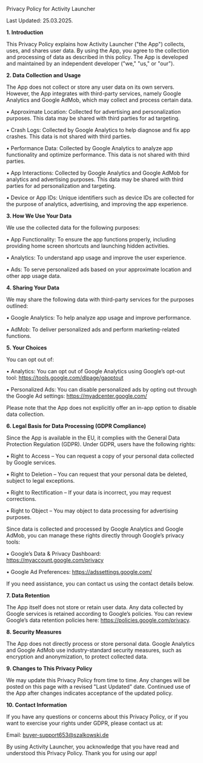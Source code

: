 Privacy Policy for Activity Launcher

Last Updated: 25.03.2025.

**1. Introduction**

This Privacy Policy explains how Activity Launcher ("the App") collects, uses, and shares user data. By using the App, you agree to the collection and processing of data as described in this policy. The App is developed and maintained by an independent developer ("we," "us," or "our").

**2. Data Collection and Usage**

The App does not collect or store any user data on its own servers. However, the App integrates with third-party services, namely Google Analytics and Google AdMob, which may collect and process certain data.

•	Approximate Location: Collected for advertising and personalization purposes. This data may be shared with third parties for ad targeting.

•	Crash Logs: Collected by Google Analytics to help diagnose and fix app crashes. This data is not shared with third parties.

•	Performance Data: Collected by Google Analytics to analyze app functionality and optimize performance. This data is not shared with third parties.

•	App Interactions: Collected by Google Analytics and Google AdMob for analytics and advertising purposes. This data may be shared with third parties for ad personalization and targeting.

•	Device or App IDs: Unique identifiers such as device IDs are collected for the purpose of analytics, advertising, and improving the app experience. 


**3. How We Use Your Data**

We use the collected data for the following purposes:

•	App Functionality: To ensure the app functions properly, including providing home screen shortcuts and launching hidden activities.

•	Analytics: To understand app usage and improve the user experience.

•	Ads: To serve personalized ads based on your approximate location and other app usage data.


**4. Sharing Your Data**

We may share the following data with third-party services for the purposes outlined:

•	Google Analytics: To help analyze app usage and improve performance.

•	AdMob: To deliver personalized ads and perform marketing-related functions.


**5. Your Choices**

You can opt out of:

•	Analytics: You can opt out of Google Analytics using Google’s opt-out tool: https://tools.google.com/dlpage/gaoptout

•	Personalized Ads: You can disable personalized ads by opting out through the Google Ad settings: https://myadcenter.google.com/

Please note that the App does not explicitly offer an in-app option to disable data collection.

**6. Legal Basis for Data Processing (GDPR Compliance)**

Since the App is available in the EU, it complies with the General Data Protection Regulation (GDPR). Under GDPR, users have the following rights:

•	Right to Access – You can request a copy of your personal data collected by Google services.

•	Right to Deletion – You can request that your personal data be deleted, subject to legal exceptions.

•	Right to Rectification – If your data is incorrect, you may request corrections.

•	Right to Object – You may object to data processing for advertising purposes.

Since data is collected and processed by Google Analytics and Google AdMob, you can manage these rights directly through Google’s privacy tools:

•	Google’s Data & Privacy Dashboard: https://myaccount.google.com/privacy

•	Google Ad Preferences: https://adssettings.google.com/

If you need assistance, you can contact us using the contact details below.

**7. Data Retention**

The App itself does not store or retain user data. Any data collected by Google services is retained according to Google’s policies. You can review Google’s data retention policies here: https://policies.google.com/privacy.

**8. Security Measures**

The App does not directly process or store personal data. Google Analytics and Google AdMob use industry-standard security measures, such as encryption and anonymization, to protect collected data.

**9. Changes to This Privacy Policy**

We may update this Privacy Policy from time to time. Any changes will be posted on this page with a revised "Last Updated" date. Continued use of the App after changes indicates acceptance of the updated policy.

**10. Contact Information**

If you have any questions or concerns about this Privacy Policy, or if you want to exercise your rights under GDPR, please contact us at:

Email: buyer-support653@szalkowski.de

By using Activity Launcher, you acknowledge that you have read and understood this Privacy Policy. Thank you for using our app!
